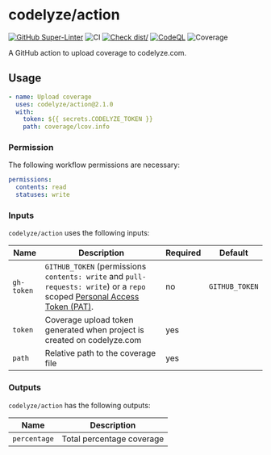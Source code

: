 # codelyze/action

[![GitHub Super-Linter](https://github.com/actions/typescript-action/actions/workflows/linter.yml/badge.svg)](https://github.com/super-linter/super-linter)
![CI](https://github.com/actions/typescript-action/actions/workflows/ci.yml/badge.svg)
[![Check dist/](https://github.com/actions/typescript-action/actions/workflows/check-dist.yml/badge.svg)](https://github.com/actions/typescript-action/actions/workflows/check-dist.yml)
[![CodeQL](https://github.com/actions/typescript-action/actions/workflows/codeql-analysis.yml/badge.svg)](https://github.com/actions/typescript-action/actions/workflows/codeql-analysis.yml)
![Coverage](https://api.codelyze.com/v1/projects/badge/clb_d6da3631ad505ccb1e07b10e4a5d69cb?r=1)

A GitHub action to upload coverage to codelyze.com.

## Usage

```yml
- name: Upload coverage
  uses: codelyze/action@2.1.0
  with:
    token: ${{ secrets.CODELYZE_TOKEN }}
    path: coverage/lcov.info
```

### Permission

The following workflow permissions are necessary:

```yml
permissions:
  contents: read
  statuses: write
```

### Inputs

`codelyze/action` uses the following inputs:

| Name       | Description                                                                                                                                                                                                              | Required | Default        |
| ---------- | ------------------------------------------------------------------------------------------------------------------------------------------------------------------------------------------------------------------------ | -------- | -------------- |
| `gh-token` | `GITHUB_TOKEN` (permissions `contents: write` and `pull-requests: write`) or a `repo` scoped [Personal Access Token (PAT)](https://docs.github.com/en/github/authenticating-to-github/creating-a-personal-access-token). | no       | `GITHUB_TOKEN` |
| `token`    | Coverage upload token generated when project is created on codelyze.com                                                                                                                                                  | yes      |                |
| `path`     | Relative path to the coverage file                                                                                                                                                                                       | yes      |                |

### Outputs

`codelyze/action` has the following outputs:

| Name         | Description               |
| ------------ | ------------------------- |
| `percentage` | Total percentage coverage |
